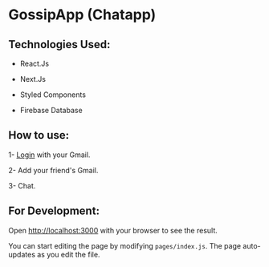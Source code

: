 # GossipApp (Chatapp)

## Technologies Used:

- React.Js

- Next.Js

- Styled Components

- Firebase Database

## How to use:

1- [Login](https://gossipapp.vercel.app) with your Gmail.

2- Add your friend's Gmail.

3- Chat.

## For Development:

Open [http://localhost:3000](http://localhost:3000) with your browser to see the result.

You can start editing the page by modifying `pages/index.js`. The page auto-updates as you edit the file.

